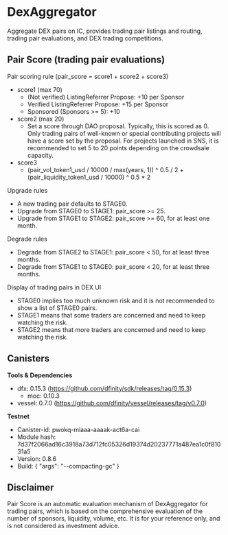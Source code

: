 # DexAggregator

Aggregate DEX pairs on IC, provides trading pair listings and routing, trading pair evaluations, and DEX trading competitions.

## Pair Score (trading pair evaluations)

Pair scoring rule (pair_score = score1 + score2 + score3)

- score1 (max 70)
    - (Not verified) ListingReferrer Propose: +10 per Sponsor
    - Verified ListingReferrer Propose: +15 per Sponsor
    - Sponsored (Sponsors >= 5): +10
- score2 (max 20)
    - Set a score through DAO proposal. Typically, this is scored as 0. Only trading pairs of well-known or special contributing projects will have a score set by the proposal. For projects launched in SNS, it is recommended to set 5 to 20 points depending on the crowdsale capacity.
- score3
    - (pair_vol_token1_usd / 10000 / max(years, 1)) ^ 0.5 / 2  +  (pair_liquidity_token1_usd / 10000) ^ 0.5 * 2

Upgrade rules

- A new trading pair defaults to STAGE0.
- Upgrade from STAGE0 to STAGE1: pair_score >= 25.
- Upgrade from STAGE1 to STAGE2: pair_score >= 60, for at least one month.

Degrade rules

- Degrade from STAGE2 to STAGE1: pair_score < 50, for at least three months.
- Degrade from STAGE1 to STAGE0: pair_score < 20, for at least three months.

Display of trading pairs in DEX UI

- STAGE0 implies too much unknown risk and it is not recommended to show a list of STAGE0 pairs.
- STAGE1 means that some traders are concerned and need to keep watching the risk.
- STAGE2 means that more traders are concerned and need to keep watching the risk.

## Canisters

**Tools & Dependencies**

- dfx: 0.15.3 (https://github.com/dfinity/sdk/releases/tag/0.15.3)
    - moc: 0.10.3 
- vessel: 0.7.0 (https://github.com/dfinity/vessel/releases/tag/v0.7.0)

**Testnet**

- Canister-id: pwokq-miaaa-aaaak-act6a-cai
- Module hash: 7d37f2066ad16c3918a73d712fc05326d19374d20237771a487ea1c0f81031a5
- Version: 0.8.6
- Build: {
    "args": "--compacting-gc"
}

## Disclaimer

Pair Score is an automatic evaluation mechanism of DexAggregator for trading pairs, which is based on the comprehensive evaluation of the number of sponsors, liquidity, volume, etc. It is for your reference only, and is not considered as investment advice.